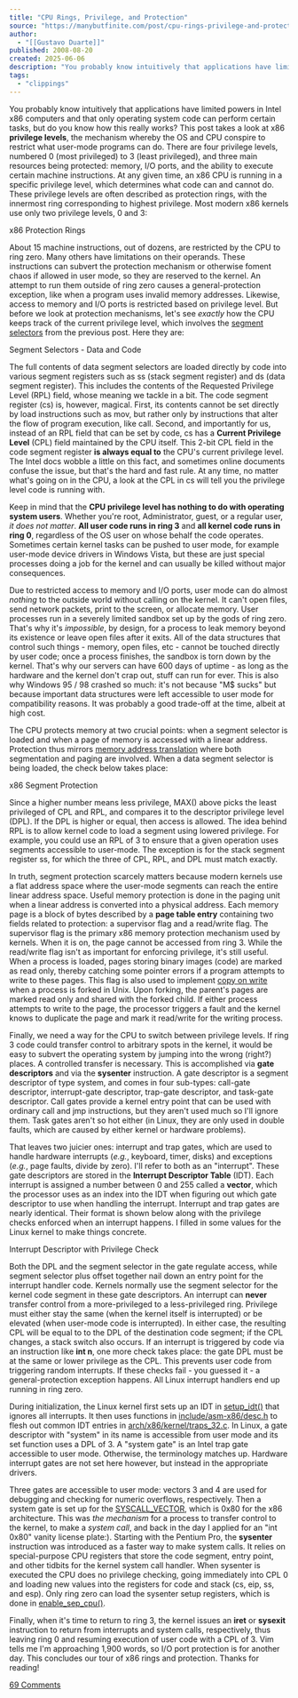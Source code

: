 ```yaml
---
title: "CPU Rings, Privilege, and Protection"
source: "https://manybutfinite.com/post/cpu-rings-privilege-and-protection/"
author:
  - "[[Gustavo Duarte]]"
published: 2008-08-20
created: 2025-06-06
description: "You probably know intuitively that applications have limited powers in Intel x86 computers and that only operating system code can perform certain tasks, but do you know how this really works? This p"
tags:
  - "clippings"
---
```

You probably know intuitively that applications have limited powers in Intel x86 computers and that only operating system code can perform certain tasks, but do you know how this really works? This post takes a look at x86 **privilege levels**, the mechanism whereby the OS and CPU conspire to restrict what user-mode programs can do. There are four privilege levels, numbered 0 (most privileged) to 3 (least privileged), and three main resources being protected: memory, I/O ports, and the ability to execute certain machine instructions. At any given time, an x86 CPU is running in a specific privilege level, which determines what code can and cannot do. These privilege levels are often described as protection rings, with the innermost ring corresponding to highest privilege. Most modern x86 kernels use only two privilege levels, 0 and 3:

  
x86 Protection Rings

About 15 machine instructions, out of dozens, are restricted by the CPU to ring zero. Many others have limitations on their operands. These instructions can subvert the protection mechanism or otherwise foment chaos if allowed in user mode, so they are reserved to the kernel. An attempt to run them outside of ring zero causes a general-protection exception, like when a program uses invalid memory addresses. Likewise, access to memory and I/O ports is restricted based on privilege level. But before we look at protection mechanisms, let's see *exactly* how the CPU keeps track of the current privilege level, which involves the [segment selectors](http://duartes.org/gustavo/blog/post/memory-translation-and-segmentation) from the previous post. Here they are:

  
Segment Selectors - Data and Code

The full contents of data segment selectors are loaded directly by code into various segment registers such as ss (stack segment register) and ds (data segment register). This includes the contents of the Requested Privilege Level (RPL) field, whose meaning we tackle in a bit. The code segment register (cs) is, however, magical. First, its contents cannot be set directly by load instructions such as mov, but rather only by instructions that alter the flow of program execution, like call. Second, and importantly for us, instead of an RPL field that can be set by code, cs has a **Current Privilege Level** (CPL) field maintained by the CPU itself. This 2-bit CPL field in the code segment register **is always equal to** the CPU's current privilege level. The Intel docs wobble a little on this fact, and sometimes online documents confuse the issue, but that's the hard and fast rule. At any time, no matter what's going on in the CPU, a look at the CPL in cs will tell you the privilege level code is running with.

Keep in mind that the **CPU privilege level has nothing to do with operating system users**. Whether you're root, Administrator, guest, or a regular user, *it does not matter*. **All user code runs in ring 3** and **all kernel code runs in ring 0**, regardless of the OS user on whose behalf the code operates. Sometimes certain kernel tasks can be pushed to user mode, for example user-mode device drivers in Windows Vista, but these are just special processes doing a job for the kernel and can usually be killed without major consequences.

Due to restricted access to memory and I/O ports, user mode can do almost *nothing* to the outside world without calling on the kernel. It can't open files, send network packets, print to the screen, or allocate memory. User processes run in a severely limited sandbox set up by the gods of ring zero. That's why it's *impossible*, by design, for a process to leak memory beyond its existence or leave open files after it exits. All of the data structures that control such things - memory, open files, etc - cannot be touched directly by user code; once a process finishes, the sandbox is torn down by the kernel. That's why our servers can have 600 days of uptime - as long as the hardware and the kernel don't crap out, stuff can run for ever. This is also why Windows 95 / 98 crashed so much: it's not because "M$ sucks" but because important data structures were left accessible to user mode for compatibility reasons. It was probably a good trade-off at the time, albeit at high cost.

The CPU protects memory at two crucial points: when a segment selector is loaded and when a page of memory is accessed with a linear address. Protection thus mirrors [memory address translation](http://duartes.org/gustavo/blog/post/memory-translation-and-segmentation) where both segmentation and paging are involved. When a data segment selector is being loaded, the check below takes place:

  
x86 Segment Protection

Since a higher number means less privilege, MAX() above picks the least privileged of CPL and RPL, and compares it to the descriptor privilege level (DPL). If the DPL is higher or equal, then access is allowed. The idea behind RPL is to allow kernel code to load a segment using lowered privilege. For example, you could use an RPL of 3 to ensure that a given operation uses segments accessible to user-mode. The exception is for the stack segment register ss, for which the three of CPL, RPL, and DPL must match exactly.

In truth, segment protection scarcely matters because modern kernels use a flat address space where the user-mode segments can reach the entire linear address space. Useful memory protection is done in the paging unit when a linear address is converted into a physical address. Each memory page is a block of bytes described by a **page table entry** containing two fields related to protection: a supervisor flag and a read/write flag. The supervisor flag is the primary x86 memory protection mechanism used by kernels. When it is on, the page cannot be accessed from ring 3. While the read/write flag isn't as important for enforcing privilege, it's still useful. When a process is loaded, pages storing binary images (code) are marked as read only, thereby catching some pointer errors if a program attempts to write to these pages. This flag is also used to implement [copy on write](http://todo/) when a process is forked in Unix. Upon forking, the parent's pages are marked read only and shared with the forked child. If either process attempts to write to the page, the processor triggers a fault and the kernel knows to duplicate the page and mark it read/write for the writing process.

Finally, we need a way for the CPU to switch between privilege levels. If ring 3 code could transfer control to arbitrary spots in the kernel, it would be easy to subvert the operating system by jumping into the wrong (right?) places. A controlled transfer is necessary. This is accomplished via **gate descriptors** and via the **sysenter** instruction. A gate descriptor is a segment descriptor of type system, and comes in four sub-types: call-gate descriptor, interrupt-gate descriptor, trap-gate descriptor, and task-gate descriptor. Call gates provide a kernel entry point that can be used with ordinary call and jmp instructions, but they aren't used much so I'll ignore them. Task gates aren't so hot either (in Linux, they are only used in double faults, which are caused by either kernel or hardware problems).

That leaves two juicier ones: interrupt and trap gates, which are used to handle hardware interrupts (*e.g.*, keyboard, timer, disks) and exceptions (*e.g.*, page faults, divide by zero). I'll refer to both as an "interrupt". These gate descriptors are stored in the **Interrupt Descriptor Table** (IDT). Each interrupt is assigned a number between 0 and 255 called a **vector**, which the processor uses as an index into the IDT when figuring out which gate descriptor to use when handling the interrupt. Interrupt and trap gates are nearly identical. Their format is shown below along with the privilege checks enforced when an interrupt happens. I filled in some values for the Linux kernel to make things concrete.

  
Interrupt Descriptor with Privilege Check

Both the DPL and the segment selector in the gate regulate access, while segment selector plus offset together nail down an entry point for the interrupt handler code. Kernels normally use the segment selector for the kernel code segment in these gate descriptors. An interrupt can **never** transfer control from a more-privileged to a less-privileged ring. Privilege must either stay the same (when the kernel itself is interrupted) or be elevated (when user-mode code is interrupted). In either case, the resulting CPL will be equal to to the DPL of the destination code segment; if the CPL changes, a stack switch also occurs. If an interrupt is triggered by code via an instruction like **int n**, one more check takes place: the gate DPL must be at the same or lower privilege as the CPL. This prevents user code from triggering random interrupts. If these checks fail - you guessed it - a general-protection exception happens. All Linux interrupt handlers end up running in ring zero.

During initialization, the Linux kernel first sets up an IDT in [setup\_idt()](http://lxr.linux.no/linux+v2.6.25.6/arch/x86/kernel/head_32.S#L475) that ignores all interrupts. It then uses functions in [include/asm-x86/desc.h](http://lxr.linux.no/linux+v2.6.25.6/include/asm-x86/desc.h#L322) to flesh out common IDT entries in [arch/x86/kernel/traps\_32.c](http://lxr.linux.no/linux+v2.6.25.6/arch/x86/kernel/traps_32.c#L1140). In Linux, a gate descriptor with "system" in its name is accessible from user mode and its set function uses a DPL of 3. A "system gate" is an Intel trap gate accessible to user mode. Otherwise, the terminology matches up. Hardware interrupt gates are not set here however, but instead in the appropriate drivers.

Three gates are accessible to user mode: vectors 3 and 4 are used for debugging and checking for numeric overflows, respectively. Then a system gate is set up for the [SYSCALL\_VECTOR](http://lxr.linux.no/linux+v2.6.25.6/include/asm-x86/mach-default/irq_vectors.h#L31), which is 0x80 for the x86 architecture. This was *the mechanism* for a process to transfer control to the kernel, to make a *system call*, and back in the day I applied for an "int 0x80" vanity license plate:). Starting with the Pentium Pro, the **sysenter** instruction was introduced as a faster way to make system calls. It relies on special-purpose CPU registers that store the code segment, entry point, and other tidbits for the kernel system call handler. When sysenter is executed the CPU does no privilege checking, going immediately into CPL 0 and loading new values into the registers for code and stack (cs, eip, ss, and esp). Only ring zero can load the sysenter setup registers, which is done in [enable\_sep\_cpu()](http://lxr.linux.no/linux+v2.6.25.6/arch/x86/vdso/vdso32-setup.c#L235).

Finally, when it's time to return to ring 3, the kernel issues an **iret** or **sysexit** instruction to return from interrupts and system calls, respectively, thus leaving ring 0 and resuming execution of user code with a CPL of 3. Vim tells me I'm approaching 1,900 words, so I/O port protection is for another day. This concludes our tour of x86 rings and protection. Thanks for reading!

[69 Comments](https://manybutfinite.com/comments/cpu-rings.html)